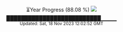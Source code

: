 <p align="center">
⏳Year Progress (88.08 %) <img src="https://file5s.ratemyserver.net/mobs/1062.gif"><br>
██████████████████████████▁▁▁▁ <br>
<sub>Updated: Sat, 18 Nov 2023 12:02:52 GMT</sub>
</p>

